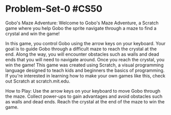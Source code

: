 # Problem-Set-0 #CS50
Gobo's Maze Adventure: 
Welcome to Gobo's Maze Adventure, a Scratch game where you help Gobo the sprite navigate through a maze to find a crystal and win the game!

In this game, you control Gobo using the arrow keys on your keyboard. Your goal is to guide Gobo through a difficult maze to reach the crystal at the end. Along the way, you will encounter obstacles such as walls and dead ends that you will need to navigate around.
Once you reach the crystal, you win the game!
This game was created using Scratch, a visual programming language designed to teach kids and beginners the basics of programming. If you're interested in learning how to make your own games like this, check out Scratch at scratch.mit.edu.


How to Play:
Use the arrow keys on your keyboard to move Gobo through the maze.
Collect power-ups to gain advantages and avoid obstacles such as walls and dead ends.
Reach the crystal at the end of the maze to win the game.
